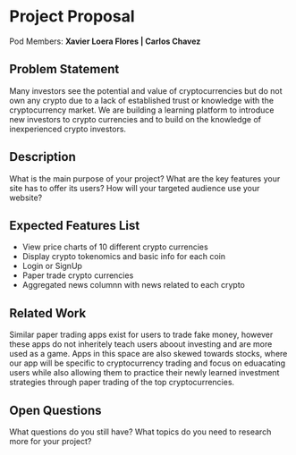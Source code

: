 # Project Proposal

Pod Members: **Xavier Loera Flores | Carlos Chavez**

## Problem Statement

Many investors see the potential and value of cryptocurrencies but do not own any crypto due to a lack of established trust or knowledge with the cryptocurrency market. We are building a learning platform to introduce new investors to crypto currencies and to build on the knowledge of inexperienced crypto investors. 

## Description

What is the main purpose of your project? What are the key features your site has to offer its users? How will your targeted audience use your website?

## Expected Features List


- View price charts of 10 different crypto currencies
- Display crypto tokenomics and basic info for each coin
- Login or SignUp 
- Paper trade crypto currencies
- Aggregated news columnn with news related to each crypto



## Related Work

Similar paper trading apps exist for users to trade fake money, however these apps do not inheritely teach users aboout investing and are more used as a game. Apps in this space are also skewed towards stocks, where our app will be specific to cryptocurrency trading and focus on eduacating users while also allowing them to practice their newly learned investment strategies through paper trading of the top cryptocurrencies.

## Open Questions

What questions do you still have? What topics do you need to research more for your project?
